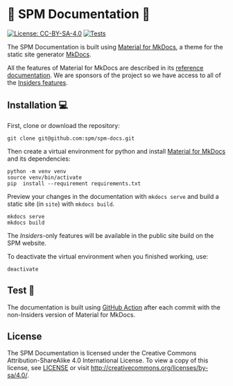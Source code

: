 # :notebook_with_decorative_cover: SPM Documentation :wave:

[![License: CC-BY-SA-4.0](https://img.shields.io/badge/license-CC%20BY--SA%204.0-blue.svg)](https://creativecommons.org/licenses/by-sa/4.0/)
[![Tests](https://github.com/spm/spm-docs/actions/workflows/build.yml/badge.svg)](https://github.com/spm/spm-docs/actions/workflows/build.yml)

The SPM Documentation is built using [Material for MkDocs](https://squidfunk.github.io/mkdocs-material/), a theme for the static site generator [MkDocs](https://www.mkdocs.org/).

All the features of Material for MkDocs are described in its [reference documentation](https://squidfunk.github.io/mkdocs-material/reference/). We are sponsors of the project so we have access to all of the [Insiders features](https://squidfunk.github.io/mkdocs-material/insiders/).

## Installation :computer:

First, clone or download the repository:

```shell
git clone git@github.com:spm/spm-docs.git
```

Then create a virtual environment for python and install [Material for MkDocs](https://squidfunk.github.io/mkdocs-material/) and its dependencies:

```shell
python -m venv venv
source venv/bin/activate
pip  install --requirement requirements.txt
```

Preview your changes in the documentation with `mkdocs serve`
and build a static site (in `site`) with `mkdocs build`.

```shell
mkdocs serve
mkdocs build
```

The _Insiders_-only features will be available in the public site build on the SPM website.

To deactivate the virtual environment when you finished working, use:

```shell
deactivate
```

## Test :bug:

The documentation is built using [GitHub Action](https://github.com/spm/spm-docs/actions) after each commit with the non-Insiders version of Material for MkDocs.

## License

The SPM Documentation is licensed under the Creative Commons Attribution-ShareAlike 4.0 International License. To view a copy of this license, see [LICENSE](LICENSE) or visit http://creativecommons.org/licenses/by-sa/4.0/.
